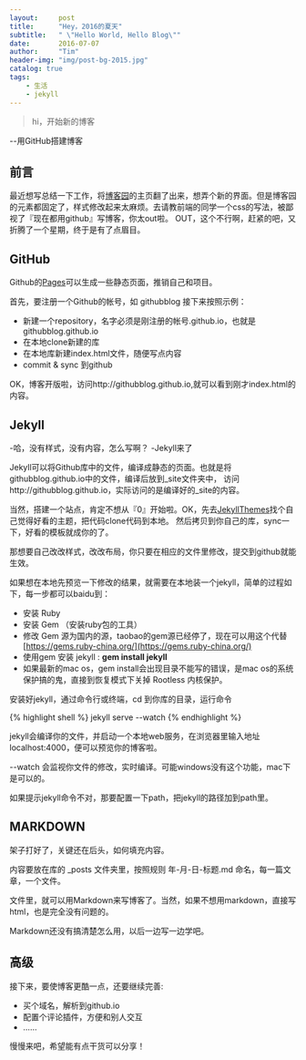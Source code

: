 ```yaml
---
layout:     post
title:      "Hey，2016的夏天"
subtitle:   " \"Hello World, Hello Blog\""
date:       2016-07-07
author:     "Tim"
header-img: "img/post-bg-2015.jpg"
catalog: true
tags:
    - 生活
    - jekyll
---
```


> hi，开始新的博客

--用GitHub搭建博客

## 前言

最近想写总结一下工作，将[博客园](http://timothyzhong.cnblogs.com)的主页翻了出来，想弄个新的界面。但是博客园的元素都固定了，样式修改起来太麻烦。去请教前端的同学一个css的写法，被鄙视了『现在都用github』写博客，你太out啦。
OUT，这个不行啊，赶紧的吧，又折腾了一个星期，终于是有了点眉目。


## GitHub

Github的[Pages](https://pages.github.com/)可以生成一些静态页面，推销自己和项目。

首先，要注册一个Github的帐号，如 githubblog 接下来按照示例：

* 新建一个repository，名字必须是刚注册的帐号.github.io，也就是 githubblog.github.io
* 在本地clone新建的库
* 在本地库新建index.html文件，随便写点内容
* commit & sync 到github

OK，博客开版啦，访问http://githubblog.github.io,就可以看到刚才index.html的内容。

## Jekyll

-哈，没有样式，没有内容，怎么写啊？ -Jekyll来了

Jekyll可以将Github库中的文件，编译成静态的页面。也就是将githubblog.github.io中的文件，编译后放到_site文件夹中，
访问http://githubblog.github.io，实际访问的是编译好的_site的内容。

当然，搭建一个站点，肯定不想从『0』开始啦。OK，先去[JekyllThemes](http://jekyllthemes.org/)找个自己觉得好看的主题，把代码clone代码到本地。 然后拷贝到你自己的库，sync一下，好看的模板就成你的了。

那想要自己改改样式，改改布局，你只要在相应的文件里修改，提交到github就能生效。

如果想在本地先预览一下修改的结果，就需要在本地装一个jekyll，简单的过程如下，每一步都可以baidu到：

* 安装 Ruby
* 安装 Gem （安装ruby包的工具）
* 修改 Gem 源为国内的源，taobao的gem源已经停了，现在可以用这个代替 [https://gems.ruby-china.org/](https://gems.ruby-china.org/)
* 使用gem 安装 jekyll : 
   **gem install jekyll**
* 如果最新的mac os，gem install会出现目录不能写的错误，是mac os的系统保护搞的鬼，直接到恢复模式下关掉 Rootless 内核保护。

安装好jekyll，通过命令行或终端，cd 到你库的目录，运行命令

{% highlight shell %}
   jekyll serve --watch 
{% endhighlight %}

jekyll会编译你的文件，并启动一个本地web服务，在浏览器里输入地址 localhost:4000，便可以预览你的博客啦。

--watch 会监视你文件的修改，实时编译。可能windows没有这个功能，mac下是可以的。

如果提示jekyll命令不对，那要配置一下path，把jekyll的路径加到path里。

## MARKDOWN

架子打好了，关键还在后头，如何填充内容。

内容要放在库的 _posts 文件夹里，按照规则 年-月-日-标题.md 命名，每一篇文章，一个文件。

文件里，就可以用Markdown来写博客了。当然，如果不想用markdown，直接写html，也是完全没有问题的。

Markdown还没有搞清楚怎么用，以后一边写一边学吧。

## 高级

接下来，要使博客更酷一点，还要继续完善:

* 买个域名，解析到github.io
* 配置个评论插件，方便和别人交互
* ……

慢慢来吧，希望能有点干货可以分享！
 


